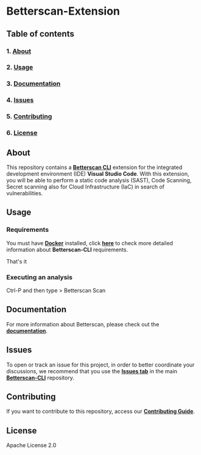# Betterscan-Extension

## **Table of contents**
### 1. [**About**](#about)
### 2. [**Usage**](#usage)
### 3. [**Documentation**](#documentation)
### 4. [**Issues**](#issues)
### 5. [**Contributing**](#contributing)
### 6. [**License**](#license)


## **About**

This repository contains a [**Betterscan CLI**](https://github.com/marcinguy/betterscan-ce) extension for the integrated development environment (IDE) **Visual Studio Code**. With this extension, you will be able to perform a static code analysis (SAST), Code Scanning, Secret scanning also for Cloud Infrastructure (IaC) in search of vulnerabilities.

## **Usage**

### Requirements

You must have [**Docker**](https://www.docker.com/) installed, click [**here**](https://github.com/marcinguy/betterscan-ce) to check more detailed information about **Betterscan-CLI** requirements.

That's it

### Executing an analysis

Ctrl-P and then type > Betterscan Scan

## **Documentation**

For more information about Betterscan, please check out the [**documentation**](https://betterscan.io).

## **Issues** 

To open or track an issue for this project, in order to better coordinate your discussions, we recommend that you use the [**Issues tab**](https://github.com/marcinguy/betterscan-ce/issues) in the main [**Betterscan-CLI**](https://github.com/marcinguy/betterscan-ce) repository.

## **Contributing**

If you want to contribute to this repository, access our [**Contributing Guide**](https://github.com/marcinguy/betterscan-ce/blob/master/CONTRIBUTING.md). 

## **License**
Apache License 2.0
